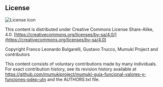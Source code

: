 ## License
![License icon](https://licensebuttons.net/l/by-sa/3.0/88x31.png)

This content is distributed under Creative Commons License Share-Alike, 4.0. [https://creativecommons.org/licenses/by-sa/4.0/](https://creativecommons.org/licenses/by-sa/4.0)

Copyright Franco Leonardo Bulgarelli, Gustavo Trucco, Mumuki Project and contributors

This content consists of voluntary contributions made by many
individuals. For exact contribution history, see its revision history
available at https://github.com/mumukiproject/mumuki-guia-funcional-valores-y-funciones-pdep-utn and the AUTHORS.txt file.

